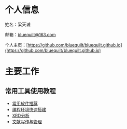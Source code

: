 # 个人信息

姓名：梁天诚

邮箱：bluequilt@163.com

个人主页：[https://github.com/bluequilt/bluequilt.github.io](https://github.com/bluequilt/bluequilt.github.io)

# 主要工作
## 常用工具使用教程

- [常用软件推荐](https://ltctm.github.io/useful-softwares/)
- [编程环境快速搭建](https://ltctm.github.io/programme-environment/)
- [XRD分析](https://ltctm.github.io/XRD-refinement/)
- [文献写作与管理](https://ltctm.github.io/literature-and-writing/)
